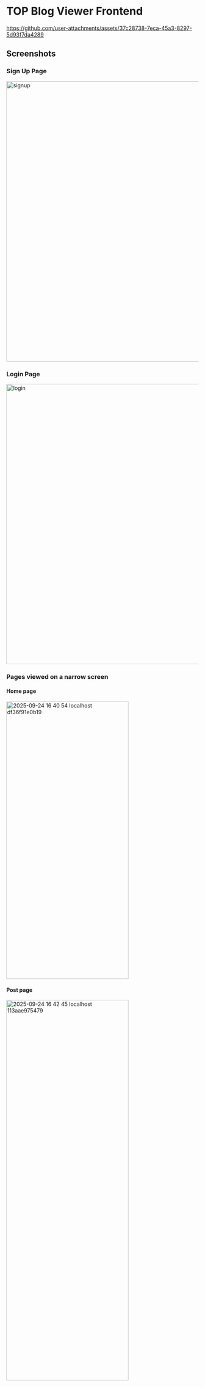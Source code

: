 # TOP Blog Viewer Frontend

https://github.com/user-attachments/assets/37c28738-7eca-45a3-8297-5d93f7da4289

## Screenshots
### Sign Up Page
<img width="1366" height="735" alt="signup" src="https://github.com/user-attachments/assets/19671f8d-ef5b-4f65-91b5-e3e8c062dde9" />

### Login Page
<img width="1366" height="735" alt="login" src="https://github.com/user-attachments/assets/b95d63da-3e50-467c-9c70-500454c4a96a" />

### Pages viewed on a narrow screen
#### Home page
<img width="320" height="728" alt="2025-09-24 16 40 54 localhost df36f91e0b19" src="https://github.com/user-attachments/assets/a49cfbab-4513-460e-afa5-355be31a46b8" />


#### Post page
<img width="320" height="998" alt="2025-09-24 16 42 45 localhost 113aae975479" src="https://github.com/user-attachments/assets/6b6a7781-ef3d-4944-865b-f86b59fdf15e" />
